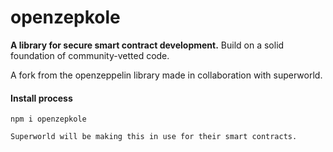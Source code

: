# openzepkole



**A library for secure smart contract development.** Build on a solid foundation of community-vetted code.

A fork from the openzeppelin library made in collaboration with superworld. 


#### Install process
```Install
npm i openzepkole

Superworld will be making this in use for their smart contracts.
